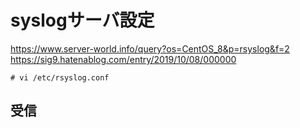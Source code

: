 # syslogサーバ設定
https://www.server-world.info/query?os=CentOS_8&p=rsyslog&f=2  
https://sig9.hatenablog.com/entry/2019/10/08/000000
```
# vi /etc/rsyslog.conf
```
## 受信
```

```
